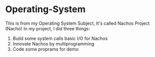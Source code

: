 # Operating-System
This is from my Operating System Subject, It's called Nachos Project (Nachó)
In my project, I did three things:
  1. Build some system calls basic I/O for Nachos
  2. Innovate Nachos by multiprogramming
  3. Code some proprams for demo
